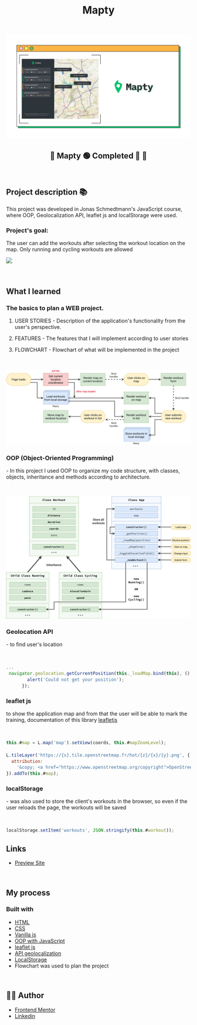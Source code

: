 <h1 align="center">Mapty
</h1>

&nbsp;

![](./readme/mapty.jpg)

<h2 align="center"> 
	🚧 Mapty 🟢 Completed 🚀 🚧
  
</h2>

&nbsp;

<!--
## Table of contents

- [Project description](#description) - [What I learned](#What-I-learned) -->

<h2 id="#description">Project description 📚</h2>

This project was developed in Jonas Schmedtmann's JavaScript course, where OOP, Geolocalization API, leaflet js and localStorage were used.

<h3>Project's goal:</h3>

The user can add the workouts after selecting the workout location on the map. Only running and cycling workouts are allowed

![](./readme/mapty.gif)

&nbsp;

## What I learned

<h3>The basics to plan a WEB project.</h3>

1. USER STORIES - Description of the application's functionality from the user's perspective.

2. FEATURES - The features that I will implement according to user stories

3. FLOWCHART - Flowchart of what will be implemented in the project

&nbsp;

![](Mapty-flowchart.png)

<h3><strong>OOP (Object-Oriented Programming)</strong></h3> - In this project I used OOP to organize my code structure, with classes, objects, inheritance and methods according to architecture.

&nbsp;

![](Mapty-architecture-part-1.png)

<h3><strong>Geolocation API</strong></h3> - to find user's location

&nbsp;

```js
...
 navigator.geolocation.getCurrentPosition(this._loadMap.bind(this), () => {
        alert('Could not get your position');
      });
```

<h3><strong>leaflet js</strong> </h3> to show the application map and from that the user will be able to mark the training, documentation of this library <a href="https://leafletjs.com">leafletjs</a>

&nbsp;

```js
this.#map = L.map('map').setView(coords, this.#mapZoomLevel);

L.tileLayer('https://{s}.tile.openstreetmap.fr/hot/{z}/{x}/{y}.png', {
  attribution:
    '&copy; <a href="https://www.openstreetmap.org/copyright">OpenStreetMap</a> contributors',
}).addTo(this.#map);
```

<h3><strong>localStorage</strong> </h3> - was also used to store the client's workouts in the browser, so even if the user reloads the page, the workouts will be saved

&nbsp;

```js
localStorage.setItem('workouts', JSON.stringify(this.#workout));
```

## Links

- [Preview Site](https://vinicius-mapty.netlify.app)
<!-- - [Frontend Mentor Solution Page](https://www.frontendmentor.io/solutions/challenge-completed-with-htmlcssleaflet-jsgrid-and-responsive--kw3kKedNp) -->

&nbsp;

## My process

### Built with

- [HTML](https://developer.mozilla.org/en-US/docs/Web/HTML)
- [CSS](https://developer.mozilla.org/en-US/docs/Web/CSS)
- [Vanilla js](http://vanilla-js.com)
- [OOP with JavaScript](https://developer.mozilla.org/en-US/docs/Learn/JavaScript/Objects)
- [leaflet js](https://leafletjs.com)
- [API geolocalization](https://developer.mozilla.org/en-US/docs/Web/API/Geolocation)
- [LocalStorage](https://developer.mozilla.org/en-US/docs/Web/API/Window/localStorage)
- Flowchart was used to plan the project

&nbsp;

## 👨‍💻 Author

- [Frontend Mentor](https://www.frontendmentor.io/profile/viniciusshenri96)
- [Linkedin](https://www.linkedin.com/in/vinícius-henrique-7a2533229/)
